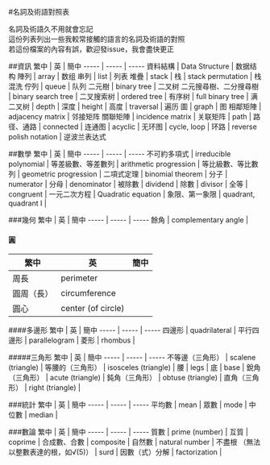 #名詞及術語對照表

名詞及術語久不用就會忘記  
這份列表列出一些我較常接觸的語言的名詞及術語的對照  
若這份檔案的內容有誤，歡迎發issue，我會盡快更正  

##資訊
繁中 | 英 | 簡中
----- | ----- | -----
資料結構 | Data Structure | 数据结构
陣列 | array | 数组
串列 | list | 列表
堆疊 | stack | 栈
 | stack permutation | 栈混洗
佇列 | queue | 队列
二元樹 | binary tree | 二叉树
二元搜尋樹、二分搜尋樹 | binary search tree | 二叉搜索树
 | ordered tree | 有序树 
 | full binary tree | 满二叉树 
 | depth | 深度
 | height | 高度 
 | traversal | 遍历
圖 | graph | 图
相鄰矩陣 | adjacency matrix | 邻接矩阵
關聯矩陣 | incidence matrix | 关联矩阵
 | path | 路径、通路 
 | connected | 连通图
 | acyclic | 无环图
 | cycle, loop | 环路
 | reverse polish notation | 逆波兰表达式

##數學
繁中 | 英 | 簡中
----- | ----- | -----
不可約多項式 | irreducible polynomial | 
等差級數、等差數列 | arithmetic progression | 
等比級數、等比數列 | geometric progression | 
二項式定理 | binomial theorem | 
分子 | numerator | 
分母 | denominator | 
被除數 | dividend | 
除數 | divisor | 
全等 | congruent |
一元二次方程 | Quadratic equation |
象限、第一象限  | quadrant, quadrant I |


###幾何
繁中 | 英 | 簡中
----- | ----- | -----
餘角 | complementary angle | 

#### 圓
繁中 | 英 | 簡中
----- | ----- | -----
周長 | perimeter | 
圓周（長） | circumference | 
圓心 | center (of circle) | 

####多邊形
繁中 | 英 | 簡中
----- | ----- | -----
四邊形 | quadrilateral | 
平行四邊形 | parallelogram | 
菱形 | rhombus | 

#####三角形
繁中 | 英 | 簡中
----- | ----- | -----
不等邊（三角形） | scalene (triangle) | 
等腰的（三角形） | isosceles (triangle) | 
腰 | legs | 
底 | base | 
銳角（三角形） | acute (triangle) | 
鈍角（三角形） | obtuse (triangle) | 
直角（三角形） | right (triangle) | 

###統計
繁中 | 英 | 簡中
----- | ----- | -----
平均數 | mean |
眾數 | mode | 
中位數 | median |

###數論
繁中 | 英 | 簡中
----- | ----- | -----
質數 | prime (number) | 
互質 | coprime | 
合成數、合數 | composite | 
自然數 | natural number | 
不盡根 （無法以整數表達的根，如√(5)） | surd | 
因數（式）分解 | factorization | 